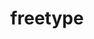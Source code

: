 ---
title: "freetype"
layout: cache
categories: [package, develop-2024-02-25]
meta: {"versions": ["2.10.2", "2.11.1"], "compilers": ["apple-clang@=15.0.0", "gcc@=11.1.0", "gcc@=11.4.0", "gcc@=7.3.1", "gcc@=7.5.0", "gcc@=9.4.0", "oneapi@=2024.0.0"], "oss": ["amzn2", "ubuntu18.04", "ubuntu20.04", "ubuntu22.04", "ventura"], "platforms": ["darwin", "linux"], "targets": ["aarch64", "neoverse_n1", "neoverse_v1", "neoverse_v2", "ppc64le", "x86_64_v3"], "stacks": ["aws-isc", "aws-isc-aarch64", "data-vis-sdk", "e4s", "e4s-neoverse-v2", "e4s-neoverse_v1", "e4s-oneapi", "e4s-power", "e4s-rocm-external", "ml-darwin-aarch64-mps", "ml-linux-x86_64-cpu", "ml-linux-x86_64-cuda", "radiuss", "root"], "num_specs": 14, "num_specs_by_stack": {"root": 14, "ml-darwin-aarch64-mps": 1, "aws-isc-aarch64": 2, "aws-isc": 1, "radiuss": 1, "e4s-neoverse_v1": 1, "e4s-power": 1, "data-vis-sdk": 2, "e4s-rocm-external": 1, "e4s": 2, "e4s-neoverse-v2": 1, "ml-linux-x86_64-cpu": 1, "ml-linux-x86_64-cuda": 1, "e4s-oneapi": 1}}
spec_details: [{"hash": "ybbm5svwfvxpefpd7k4okf6zveuhhbvg", "compiler": "apple-clang@=15.0.0", "versions": ["2.11.1"], "os": "ventura", "platform": "darwin", "target": "aarch64", "variants": ["build_system=autotools", "+pic", "+shared"], "stacks": ["root", "ml-darwin-aarch64-mps"], "size": "-", "tarball": "https://binaries.spack.io/develop-2024-02-25/build_cache/darwin-ventura-aarch64/apple-clang-15.0.0/freetype-2.11.1/darwin-ventura-aarch64-apple-clang-15.0.0-freetype-2.11.1-ybbm5svwfvxpefpd7k4okf6zveuhhbvg.spack"}, {"hash": "r6a777rwbsik2vhqyroznycdxs2lnyzr", "compiler": "gcc@=7.3.1", "versions": ["2.11.1"], "os": "amzn2", "platform": "linux", "target": "aarch64", "variants": ["build_system=autotools", "+pic", "+shared"], "stacks": ["aws-isc-aarch64", "root"], "size": "-", "tarball": "https://binaries.spack.io/develop-2024-02-25/build_cache/linux-amzn2-aarch64/gcc-7.3.1/freetype-2.11.1/linux-amzn2-aarch64-gcc-7.3.1-freetype-2.11.1-r6a777rwbsik2vhqyroznycdxs2lnyzr.spack"}, {"hash": "a5uu6o7zoockqbhsz5kfzha2diwbw4g3", "compiler": "gcc@=7.3.1", "versions": ["2.11.1"], "os": "amzn2", "platform": "linux", "target": "neoverse_n1", "variants": ["build_system=autotools", "+pic", "+shared"], "stacks": ["aws-isc-aarch64", "root"], "size": "-", "tarball": "https://binaries.spack.io/develop-2024-02-25/build_cache/linux-amzn2-neoverse_n1/gcc-7.3.1/freetype-2.11.1/linux-amzn2-neoverse_n1-gcc-7.3.1-freetype-2.11.1-a5uu6o7zoockqbhsz5kfzha2diwbw4g3.spack"}, {"hash": "gpnluim3dzfrqsz7rcmgnnut7b7g5fes", "compiler": "gcc@=7.3.1", "versions": ["2.11.1"], "os": "amzn2", "platform": "linux", "target": "x86_64_v3", "variants": ["build_system=autotools", "+pic", "+shared"], "stacks": ["aws-isc", "root"], "size": "-", "tarball": "https://binaries.spack.io/develop-2024-02-25/build_cache/linux-amzn2-x86_64_v3/gcc-7.3.1/freetype-2.11.1/linux-amzn2-x86_64_v3-gcc-7.3.1-freetype-2.11.1-gpnluim3dzfrqsz7rcmgnnut7b7g5fes.spack"}, {"hash": "txcn2dw6tqbxai6vg5n5m6k44kuen3mh", "compiler": "gcc@=7.5.0", "versions": ["2.11.1"], "os": "ubuntu18.04", "platform": "linux", "target": "x86_64_v3", "variants": ["build_system=autotools", "+pic", "+shared"], "stacks": ["root", "radiuss"], "size": "-", "tarball": "https://binaries.spack.io/develop-2024-02-25/build_cache/linux-ubuntu18.04-x86_64_v3/gcc-7.5.0/freetype-2.11.1/linux-ubuntu18.04-x86_64_v3-gcc-7.5.0-freetype-2.11.1-txcn2dw6tqbxai6vg5n5m6k44kuen3mh.spack"}, {"hash": "qajrvxtbyeqaa573wja4tuu4cwb6wvtg", "compiler": "gcc@=11.4.0", "versions": ["2.11.1"], "os": "ubuntu20.04", "platform": "linux", "target": "neoverse_v1", "variants": ["build_system=autotools", "+pic", "+shared"], "stacks": ["root", "e4s-neoverse_v1"], "size": "-", "tarball": "https://binaries.spack.io/develop-2024-02-25/build_cache/linux-ubuntu20.04-neoverse_v1/gcc-11.4.0/freetype-2.11.1/linux-ubuntu20.04-neoverse_v1-gcc-11.4.0-freetype-2.11.1-qajrvxtbyeqaa573wja4tuu4cwb6wvtg.spack"}, {"hash": "myduxpskg7yoc2r6i4e6wmuj5gzxklpu", "compiler": "gcc@=9.4.0", "versions": ["2.11.1"], "os": "ubuntu20.04", "platform": "linux", "target": "ppc64le", "variants": ["build_system=autotools", "+pic", "+shared"], "stacks": ["e4s-power", "root"], "size": "-", "tarball": "https://binaries.spack.io/develop-2024-02-25/build_cache/linux-ubuntu20.04-ppc64le/gcc-9.4.0/freetype-2.11.1/linux-ubuntu20.04-ppc64le-gcc-9.4.0-freetype-2.11.1-myduxpskg7yoc2r6i4e6wmuj5gzxklpu.spack"}, {"hash": "ds2b2tqr27kqmgz7536pnlcqh3fgnlrj", "compiler": "gcc@=11.1.0", "versions": ["2.11.1"], "os": "ubuntu20.04", "platform": "linux", "target": "x86_64_v3", "variants": ["build_system=autotools", "+pic", "+shared"], "stacks": ["data-vis-sdk", "root"], "size": "-", "tarball": "https://binaries.spack.io/develop-2024-02-25/build_cache/linux-ubuntu20.04-x86_64_v3/gcc-11.1.0/freetype-2.11.1/linux-ubuntu20.04-x86_64_v3-gcc-11.1.0-freetype-2.11.1-ds2b2tqr27kqmgz7536pnlcqh3fgnlrj.spack"}, {"hash": "xyq23x7jner6yeyxaiabw7w6whlch6el", "compiler": "gcc@=11.1.0", "versions": ["2.10.2"], "os": "ubuntu20.04", "platform": "linux", "target": "x86_64_v3", "variants": ["build_system=autotools", "+pic", "+shared"], "stacks": ["data-vis-sdk", "root"], "size": "-", "tarball": "https://binaries.spack.io/develop-2024-02-25/build_cache/linux-ubuntu20.04-x86_64_v3/gcc-11.1.0/freetype-2.10.2/linux-ubuntu20.04-x86_64_v3-gcc-11.1.0-freetype-2.10.2-xyq23x7jner6yeyxaiabw7w6whlch6el.spack"}, {"hash": "xynxotcyoshidqsumyy4xmndr62lxs4i", "compiler": "gcc@=11.4.0", "versions": ["2.11.1"], "os": "ubuntu20.04", "platform": "linux", "target": "x86_64_v3", "variants": ["build_system=autotools", "+pic", "+shared"], "stacks": ["e4s-rocm-external", "root", "e4s"], "size": "-", "tarball": "https://binaries.spack.io/develop-2024-02-25/build_cache/linux-ubuntu20.04-x86_64_v3/gcc-11.4.0/freetype-2.11.1/linux-ubuntu20.04-x86_64_v3-gcc-11.4.0-freetype-2.11.1-xynxotcyoshidqsumyy4xmndr62lxs4i.spack"}, {"hash": "bklzglytabj2jhpzlyq3dnjnc3ooszfm", "compiler": "gcc@=11.4.0", "versions": ["2.10.2"], "os": "ubuntu20.04", "platform": "linux", "target": "x86_64_v3", "variants": ["build_system=autotools", "+pic", "+shared"], "stacks": ["root", "e4s"], "size": "-", "tarball": "https://binaries.spack.io/develop-2024-02-25/build_cache/linux-ubuntu20.04-x86_64_v3/gcc-11.4.0/freetype-2.10.2/linux-ubuntu20.04-x86_64_v3-gcc-11.4.0-freetype-2.10.2-bklzglytabj2jhpzlyq3dnjnc3ooszfm.spack"}, {"hash": "zcieybvvirwks5lcrujlbf7d7yqoac6o", "compiler": "gcc@=11.4.0", "versions": ["2.11.1"], "os": "ubuntu22.04", "platform": "linux", "target": "neoverse_v2", "variants": ["build_system=autotools", "+pic", "+shared"], "stacks": ["e4s-neoverse-v2", "root"], "size": "-", "tarball": "https://binaries.spack.io/develop-2024-02-25/build_cache/linux-ubuntu22.04-neoverse_v2/gcc-11.4.0/freetype-2.11.1/linux-ubuntu22.04-neoverse_v2-gcc-11.4.0-freetype-2.11.1-zcieybvvirwks5lcrujlbf7d7yqoac6o.spack"}, {"hash": "d52y5bv5vhtce3dqu5kh5ub6txs5pcgm", "compiler": "gcc@=11.4.0", "versions": ["2.11.1"], "os": "ubuntu22.04", "platform": "linux", "target": "x86_64_v3", "variants": ["build_system=autotools", "+pic", "+shared"], "stacks": ["ml-linux-x86_64-cpu", "ml-linux-x86_64-cuda", "root"], "size": "-", "tarball": "https://binaries.spack.io/develop-2024-02-25/build_cache/linux-ubuntu22.04-x86_64_v3/gcc-11.4.0/freetype-2.11.1/linux-ubuntu22.04-x86_64_v3-gcc-11.4.0-freetype-2.11.1-d52y5bv5vhtce3dqu5kh5ub6txs5pcgm.spack"}, {"hash": "dzoswk3t3x636oa5ppjti33qq5tqfxed", "compiler": "oneapi@=2024.0.0", "versions": ["2.11.1"], "os": "ubuntu22.04", "platform": "linux", "target": "x86_64_v3", "variants": ["build_system=autotools", "+pic", "+shared"], "stacks": ["e4s-oneapi", "root"], "size": "-", "tarball": "https://binaries.spack.io/develop-2024-02-25/build_cache/linux-ubuntu22.04-x86_64_v3/oneapi-2024.0.0/freetype-2.11.1/linux-ubuntu22.04-x86_64_v3-oneapi-2024.0.0-freetype-2.11.1-dzoswk3t3x636oa5ppjti33qq5tqfxed.spack"}]
---